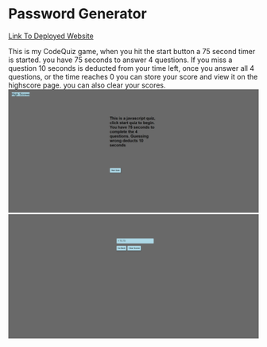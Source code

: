 # Password Generator

[Link To Deployed Website](https://tmcrocker89.github.io/CodeQuiz/)

This is my CodeQuiz game, when you hit the start button a 75 second timer is started. you have 75 seconds to answer 4 questions. If you miss a question 10 seconds is deducted from your time left, once you answer all 4 questions, or the time reaches 0 you can store your score and view it on the highscore page. you can also clear your scores.
![The Full Site Image.](./assets/images/FullSite1.PNG)
![The Full Site Image.](./assets/images/FullSite2.PNG)